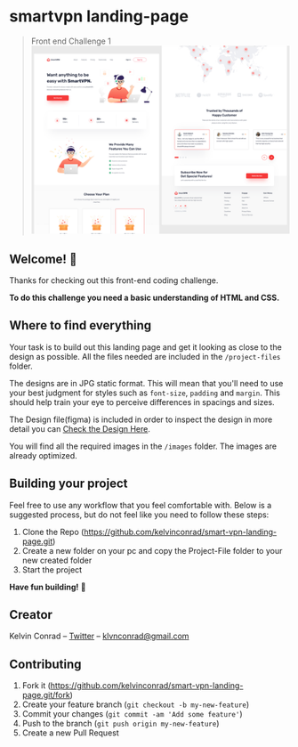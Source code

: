 # smartvpn landing-page

>Front end Challenge 1
![](banner.jpg)

## Welcome! 👋

Thanks for checking out this front-end coding challenge.

**To do this challenge you need a basic understanding of HTML and CSS.**

## Where to find everything

Your task is to build out this landing page and get it looking as close to the design as possible. All the files needed are included in the `/project-files` folder.

The designs are in JPG static format. This will mean that you'll need to use your best judgment for styles such as `font-size`, `padding` and `margin`. This should help train your eye to perceive differences in spacings and sizes.

The Design file(figma) is included in order to inspect the design in more detail you can [Check the Design Here](https://www.figma.com/file/Pxiku3dcGuyBmUcSovrqu9/Vpn-Landing-Page?node-id=0%3A1).

You will find all the required images in the `/images` folder. The images are already optimized.

## Building your project

Feel free to use any workflow that you feel comfortable with. Below is a suggested process, but do not feel like you need to follow these steps:

1. Clone the Repo (<https://github.com/kelvinconrad/smart-vpn-landing-page.git>)
2. Create a new folder on your pc and copy the Project-File folder to your new created folder
3. Start the project

**Have fun building!** 🚀

## Creator

Kelvin Conrad – [Twitter](https://twitter.com/Klvnconrad) – klvnconrad@gmail.com

## Contributing

1. Fork it (<https://github.com/kelvinconrad/smart-vpn-landing-page.git/fork>)
2. Create your feature branch (`git checkout -b my-new-feature`)
3. Commit your changes (`git commit -am 'Add some feature'`)
4. Push to the branch (`git push origin my-new-feature`)
5. Create a new Pull Request

